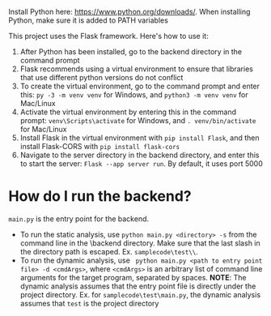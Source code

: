 Install Python here: https://www.python.org/downloads/. When installing Python, make sure it is added to PATH variables <br>

This project uses the Flask framework. Here's how to use it: <br>
1. After Python has been installed, go to the backend directory in the command prompt<br>
2. Flask recommends using a virtual environment to ensure that libraries that use different python versions do not conflict <br>
3. To create the virtual environment, go to the command prompt and enter this: `py -3 -m venv venv` for Windows, and `python3 -m venv venv` for Mac/Linux <br>
4. Activate the virtual environment by entering this in the command prompt: `venv\Scripts\activate` for Windows, and `. venv/bin/activate` for Mac/Linux <br>
5. Install Flask in the virtual environment with `pip install Flask`, and then install Flask-CORS with `pip install flask-cors`
6. Navigate to the server directory in the backend directory, and enter this to start the server: `Flask --app server run`. By default, it uses port 5000


# How do I run the backend? #
```main.py``` is the entry point for the backend. <br> 
* To run the static analysis, use ``` python main.py <directory> -s ``` from the command line in the \\backend directory. Make sure that the last slash in the directory path is escaped. Ex. ```samplecode\test\\```. <br>
* To run the dynamic analysis, use ``` python main.py <path to entry point file> -d <cmdArgs>```, where ```<cmdArgs>``` is an arbitrary list of command line arguments for the target program, separated by spaces. **NOTE**: The dynamic analysis assumes that the entry point file is directly under the project directory. Ex. for ```samplecode\test\main.py```, the dynamic analysis assumes that ```test``` is the project directory
